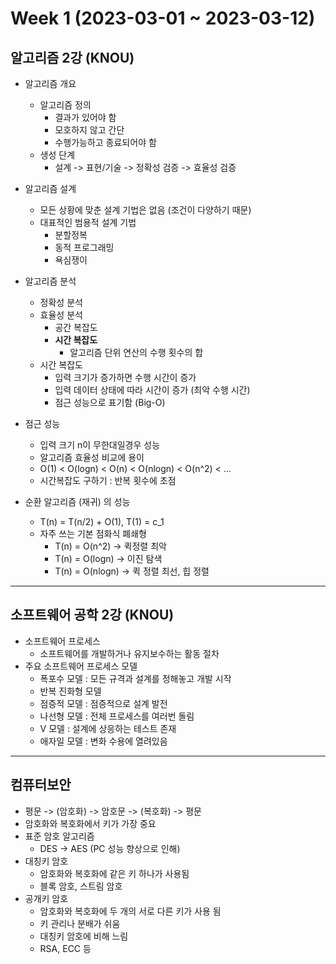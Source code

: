 # Week 1 (2023-03-01 ~ 2023-03-12)

## 알고리즘 2강 (KNOU)
- 알고리즘 개요
    - 알고리즘 정의
        - 결과가 있어야 함
        - 모호하지 않고 간단
        - 수행가능하고 종료되어야 함
    - 생성 단계
        - 설계 -> 표현/기술 -> 정확성 검증 -> 효율성 검증
- 알고리즘 설계
    - 모든 상황에 맞춘 설계 기법은 없음 (조건이 다양하기 때문)
    - 대표적인 범용적 설계 기법
        - 분할정복
        - 동적 프로그래밍
        - 욕심쟁이 
- 알고리즘 분석
    - 정확성 분석
    - 효율성 분석
        - 공간 복잡도 
        - **시간 복잡도**
            - 알고리즘 단위 연산의 수행 횟수의 합
    - 시간 복잡도
        - 입력 크기가 증가하면 수행 시간이 증가
        - 입력 데이터 상태에 따라 시간이 증가 (최악 수행 시간)
        - 점근 성능으로 표기함 (Big-O)

- 점근 성능
    - 입력 크기 n이 무한대일경우 성능
    - 알고리즘 효율성 비교에 용이
    - O(1) < O(logn) < O(n) < O(nlogn) < O(n^2) < ...
    - 시간복잡도 구하기 : 반복 횟수에 초점

- 순환 알고리즘 (재귀) 의 성능
    - T(n) = T(n/2) + O(1), T(1) = c_1
    - 자주 쓰는 기본 점화식 폐쇄형
        - T(n) = O(n^2) -> 퀵정렬 최악
        - T(n) = O(logn) -> 이진 탐색
        - T(n) = O(nlogn) -> 퀵 정렬 최선, 힙 정렬

---

## 소프트웨어 공학 2강 (KNOU)
- 소프트웨어 프로세스
    - 소프트웨어를 개발하거나 유지보수하는 활동 절차
- 주요 소프트웨어 프로세스 모델
    - 폭포수 모델 : 모든 규격과 설계를 정해놓고 개발 시작
    - 반복 진화형 모델
    - 점증적 모델 : 점증적으로 설계 발전
    - 나선형 모델 : 전체 프로세스를 여러번 돌림
    - V 모델 : 설계에 상응하는 테스트 존재
    - 애자일 모델 : 변화 수용에 열려있음

---

## 컴퓨터보안
- 평문 -> (암호화) -> 암호문 -> (복호화) -> 평문
- 암호화와 복호화에서 키가 가장 중요
- 표준 암호 알고리즘
    - DES -> AES (PC 성능 향상으로 인해)
- 대칭키 암호
    - 암호화와 복호화에 같은 키 하나가 사용됨
    - 블록 암호, 스트림 암호
- 공개키 암호
    - 암호화와 복호화에 두 개의 서로 다른 키가 사용 됨
    - 키 관리나 분배가 쉬움
    - 대칭키 암호에 비해 느림
    - RSA, ECC 등
